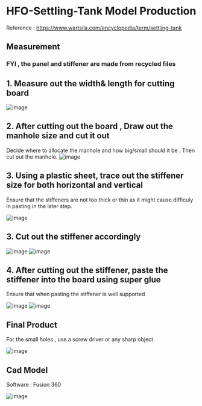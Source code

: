 # HFO-Settling-Tank Model Production
Reference : https://www.wartsila.com/encyclopedia/term/settling-tank
## Measurement
### FYI , the panel and stiffener are made from recycled files
## 1. Measure out the width& length for cutting board
![image](https://github.com/user-attachments/assets/836639c0-9498-4561-9587-ef157e4627fb)

## 2. After cutting out the board , Draw out the manhole size and cut it out

Decide where to allocate the manhole and how big/small should it be . Then cut out the manhole.
![image](https://github.com/user-attachments/assets/69aba858-f70d-445f-8895-2a80becddb95)

## 3. Using a plastic sheet, trace out the stiffener size for both horizontal and vertical

Ensure that the stiffeners are not too thick or thin as it might cause difficuly in pasting in the later step.

![image](https://github.com/user-attachments/assets/202ea1f9-4970-4659-bdb6-12da733e43bf)

## 3. Cut out the stiffener accordingly
![image](https://github.com/user-attachments/assets/d135be31-7870-4220-9cfb-27962597daa5)
![image](https://github.com/user-attachments/assets/2351138b-ac7c-48ec-a1c9-92d866c98d3f)

## 4. After cutting out the stiffener, paste the stiffener into the board using super glue

Ensure that when pasting the stiffener is well supported

![image](https://github.com/user-attachments/assets/a4a2d590-1ca4-49d0-be0a-cfb6f80a8b72)
![image](https://github.com/user-attachments/assets/804164e1-19d8-4150-88b7-27be33aae3ea)

## Final Product

For the small holes , use a screw driver or any sharp object

![image](https://github.com/user-attachments/assets/68f5a51a-8fac-4d3f-a4c0-faf515ee3793)

## Cad Model
Software : Fusion 360 

![image](https://github.com/user-attachments/assets/88b324b5-2352-45eb-a72f-70b025f9b90d)


